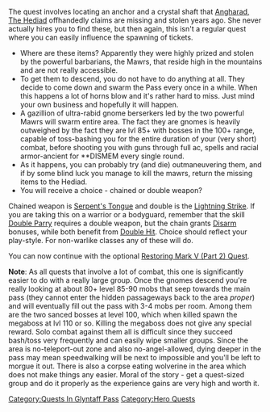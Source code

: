 The quest involves locating an anchor and a crystal shaft that
[Angharad, The Hediad](Angharad,_The_Hediad "wikilink") offhandedly
claims are missing and stolen years ago. She never actually hires you to
find these, but then again, this isn't a regular quest where you can
easily influence the spawning of tickets.

-   Where are these items? Apparently they were highly prized and stolen
    by the powerful barbarians, the Mawrs, that reside high in the
    mountains and are not really accessible.
-   To get them to descend, you do not have to do anything at all. They
    decide to come down and swarm the Pass every once in a while. When
    this happens a lot of horns blow and it's rather hard to miss. Just
    mind your own business and hopefully it will happen.
-   A gazillion of ultra-rabid gnome berserkers led by the two powerful
    Mawrs will swarm entire area. The fact they are gnomes is heavily
    outweighed by the fact they are lvl 85+ with bosses in the 100+
    range, capable of toss-bashing you for the entire duration of your
    (very short) combat, before shooting you with guns through full ac,
    spells and racial armor-ancient for \*\*DISMEM every single round.
-   As it happens, you can probably try (and die) outmaneuvering them,
    and if by some blind luck you manage to kill the mawrs, return the
    missing items to the Hediad.
-   You will receive a choice - chained or double weapon?

Chained weapon is [Serpent's Tongue](Serpent's_Tongue "wikilink") and
double is the [Lightning Strike](Lightning_Strike "wikilink"). If you
are taking this on a warrior or a bodyguard, remember that the skill
[Double Parry](Double_Parry "wikilink") requires a double weapon, but
the chain grants [Disarm](Disarm "wikilink") bonuses, while both benefit
from [Double Hit](Double_Hit "wikilink"). Choice should reflect your
play-style. For non-warlike classes any of these will do.

You can now continue with the optional [Restoring Mark V (Part 2)
Quest](Restoring_Mark_V_(Part_2)_Quest "wikilink").

**Note**: As all quests that involve a lot of combat, this one is
significantly easier to do with a really large group. Once the gnomes
descend you're really looking at about 80+ level 85-90 mobs that seep
towards the main pass (they cannot enter the hidden passageways back to
the area *proper*) and will eventually fill out the pass with 3-4 mobs
per room. Among them are the two sanced bosses at level 100, which when
killed spawn the megaboss at lvl 110 or so. Killing the megaboss does
not give any special reward. Solo combat against them all is difficult
since they succeed bash/toss very frequently and can easily wipe smaller
groups. Since the area is no-teleport-out zone and also
no-angel-allowed, dying deeper in the pass may mean speedwalking will be
next to impossible and you'll be left to morgue it out. There is also a
corpse eating wolverine in the area which does not make things any
easier. Moral of the story - get a quest-sized group and do it properly
as the experience gains are very high and worth it.

[Category:Quests In Glyntaff
Pass](Category:Quests_In_Glyntaff_Pass "wikilink") [Category:Hero
Quests](Category:Hero_Quests "wikilink")
